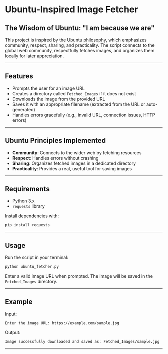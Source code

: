 # Ubuntu-Inspired Image Fetcher

## The Wisdom of Ubuntu: "I am because we are"

This project is inspired by the Ubuntu philosophy, which emphasizes community, respect, sharing, and practicality. The script connects to the global web community, respectfully fetches images, and organizes them locally for later appreciation.

---

## Features
- Prompts the user for an image URL  
- Creates a directory called `Fetched_Images` if it does not exist  
- Downloads the image from the provided URL  
- Saves it with an appropriate filename (extracted from the URL or auto-generated)  
- Handles errors gracefully (e.g., invalid URL, connection issues, HTTP errors)  

---

## Ubuntu Principles Implemented
- **Community**: Connects to the wider web by fetching resources  
- **Respect**: Handles errors without crashing  
- **Sharing**: Organizes fetched images in a dedicated directory  
- **Practicality**: Provides a real, useful tool for saving images  

---

## Requirements
- Python 3.x  
- `requests` library  

Install dependencies with:
```bash
pip install requests
```

---

## Usage
Run the script in your terminal:

```bash
python ubuntu_fetcher.py
```

Enter a valid image URL when prompted. The image will be saved in the `Fetched_Images` directory.

---

## Example
Input:
```
Enter the image URL: https://example.com/sample.jpg
```

Output:
```
Image successfully downloaded and saved as: Fetched_Images/sample.jpg
```

---
